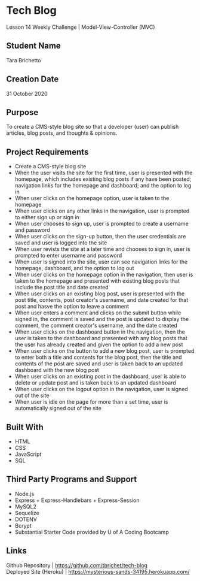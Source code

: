 # Tech Blog
Lesson 14 Weekly Challenge | Model-View-Controller (MVC)

## Student Name
Tara Brichetto

## Creation Date
31 October 2020

## Purpose
To create a CMS-style blog site so that a developer (user) can publish articles, blog posts, and thoughts & opinions.

## Project Requirements
* Create a CMS-style blog site <br>
* When the user visits the site for the first time, user is presented with the homepage, which includes existing blog posts if any have been posted; navigation links for the homepage and dashboard; and the option to log in <br>
* When user clicks on the homepage option, user is taken to the homepage <br>
* When user clicks on any other links in the navigation, user is prompted to either sign up or sign in <br>
* When user chooses to sign up, user is prompted to create a username and password <br>
* When user clicks on the sign-up button, then the user credentials are saved and user is logged into the site <br>
* When user revists the site at a later time and chooses to sign in, user is prompted to enter username and password <br>
* When user is signed into the site, user can see navigation links for the homepage, dashboard, and the option to log out <br>
* When user clicks on the homepage option in the navigation, then user is taken to the homepage and presented with existing blog posts that include the post title and date created <br>
* When user clicks on an existing blog post, user is presented with the post title, contents, post creator's username, and date created for that post and hasve the option to leave a comment <br>
* When user enters a comment and clicks on the submit button while signed in, the comment is saved and the post is updated to display the comment, the comment creator's username, and the date created <br>
* When user clicks on the dashboard button in the navigation, then the user is taken to the dashboard and presented with any blog posts that the user has already created and given the option to add a new post <br>
* When user clicks on the button to add a new blog post, user is prompted to enter both a title and contents for the blog post, then the title and contents of the post are saved and user is taken back to an updated dashboard with the new blog post<br>
* When user clicks on an existing post in the dashboard, user is able to delete or update post and is taken back to an updated dashboard <br>
* When user clicks on the logout option in the navigation, user is signed out of the site <br>
* When user is idle on the page for more than a set time, user is automatically signed out of the site <br>

## Built With
* HTML <br>
* CSS <br>
* JavaScript <br>
* SQL <br>

## Third Party Programs and Support
* Node.js <br>
* Express + Express-Handlebars + Express-Session <br>
* MySQL2 <br>
* Sequelize <br>
* DOTENV <br>
* Bcrypt <br>
* Substantial Starter Code provided by U of A Coding Bootcamp <br>

## Links
Github Repository | https://github.com/tbrichet/tech-blog<br>
Deployed Site (Heroku) | https://mysterious-sands-34195.herokuapp.com/
